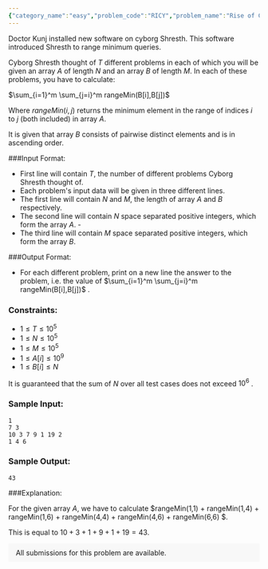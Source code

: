 ```yaml
---
{"category_name":"easy","problem_code":"RICY","problem_name":"Rise of Cyborgs","problemComponents":{"constraints":"","constraintsState":false,"subtasks":"","subtasksState":false,"inputFormat":"","inputFormatState":false,"outputFormat":"","outputFormatState":false,"sampleTestCases":{}},"video_editorial_url":"","languages_supported":{"0":"CPP14","1":"C","2":"JAVA","3":"PYTH 3.6","4":"CPP17","5":"PYTH","6":"PYP3","7":"CS2","8":"ADA","9":"PYPY","10":"TEXT","11":"PAS fpc","12":"NODEJS","13":"RUBY","14":"PHP","15":"GO","16":"HASK","17":"TCL","18":"PERL","19":"SCALA","20":"LUA","21":"kotlin","22":"BASH","23":"JS","24":"LISP sbcl","25":"rust","26":"PAS gpc","27":"BF","28":"CLOJ","29":"R","30":"D","31":"CAML","32":"FORT","33":"ASM","34":"swift","35":"FS","36":"WSPC","37":"LISP clisp","38":"SQL","39":"SCM guile","40":"PERL6","41":"ERL","42":"CLPS","43":"ICK","44":"NICE","45":"PRLG","46":"ICON","47":"COB","48":"SCM chicken","49":"PIKE","50":"SCM qobi","51":"ST","52":"SQLQ","53":"NEM"},"max_timelimit":2,"source_sizelimit":50000,"problem_author":"hackcyborg","problem_tester":"","date_added":"16-12-2020","tags":{"0":"bytr2020","1":"easy","2":"hackcyborg"},"problem_difficulty_level":"Easy-Medium","best_tag":"","editorial_url":"https://discuss.codechef.com/problems/RICY","time":{"view_start_date":1104528600,"submit_start_date":1104528600,"visible_start_date":1104528600,"end_date":1735669800},"is_direct_submittable":false,"problemDiscussURL":"https://discuss.codechef.com/search?q=RICY","is_proctored":false,"visitedContests":{},"layout":"problem"}
---
```

Doctor Kunj installed new software on cyborg Shresth.
This software introduced Shresth to range minimum queries.

Cyborg Shresth thought of $T$ different problems in each of which you will be given
an array $A$ of length $N$ and an array $B$ of length $M$. In each of these problems, you have to calculate:

$\sum_{i=1}^m \sum_{j=i}^m rangeMin(B[i],B[j])$

Where $rangeMin(i,j)$ returns the minimum element in the range of indices $i$ to $j$ (both included) in array $A$.

It is given that array $B$ consists of pairwise distinct elements and is in ascending order.

###Input Format:

- First line will contain $T$, the number of different problems Cyborg Shresth thought of.
- Each problem's input data will be given in three different lines. 
- The first line will contain $N$ and $M$, the length of array $A$ and $B$ respectively. 
- The second line will contain $N$ space separated positive integers, which form the array $A$. - 
- The third line will contain $M$ space separated positive integers, which form the array $B$.

###Output Format:

- For each different problem, print on a new line the answer to the problem, i.e. the value of $\sum_{i=1}^m \sum_{j=i}^m rangeMin(B[i],B[j])$ .

### Constraints:
- $1 \leq T \leq {10}^5$
- $1 \leq N \leq {10}^5$
- $1 \leq M \leq {10}^5$
- $1 \leq A[i] \leq 10^9$
- $1 \leq B[i] \leq N$

It is guaranteed that the sum of $N$ over all test cases does not exceed ${10}^6$ .

### Sample Input:
```
1
7 3
10 3 7 9 1 19 2
1 4 6
```
### Sample Output:
```
43
```

###Explanation:

For the given array $A$, we have to calculate $rangeMin(1,1) + rangeMin(1,4) + rangeMin(1,6) + rangeMin(4,4) + rangeMin(4,6) + rangeMin(6,6) $.
 
This is equal to $10 + 3 + 1 + 9 + 1 +19 = 43$.
<aside style='background: #f8f8f8;padding: 10px 15px;'><div>All submissions for this problem are available.</div></aside>